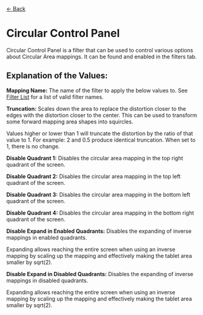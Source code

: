 [<- Back](https://github.com/Kuuuube/Circular_Area/blob/main/README.md#circular-area-plugin-for-opentabletdriver-)

# Circular Control Panel

Circular Control Panel is a filter that can be used to control various options about Circular Area mappings. It can be found and enabled in the filters tab.

## Explanation of the Values:

**Mapping Name:** The name of the filter to apply the below values to. See [Filter List](https://github.com/Kuuuube/Circular_Area/blob/main/wiki/filter_list.md#filter-list) for a list of valid filter names.

**Truncation:** Scales down the area to replace the distortion closer to the edges with the distortion closer to the center. This can be used to transform some forward mapping area shapes into squircles.

Values higher or lower than 1 will truncate the distortion by the ratio of that value to 1. For example: 2 and 0.5 produce identical truncation. When set to 1, there is no change.

**Disable Quadrant 1:** Disables the circular area mapping in the top right quadrant of the screen.

**Disable Quadrant 2:** Disables the circular area mapping in the top left quadrant of the screen.

**Disable Quadrant 3:** Disables the circular area mapping in the bottom left quadrant of the screen.

**Disable Quadrant 4:** Disables the circular area mapping in the bottom right quadrant of the screen.

**Disable Expand in Enabled Quadrants:** Disables the expanding of inverse mappings in enabled quadrants.

Expanding allows reaching the entire screen when using an inverse mapping by scaling up the mapping and effectively making the tablet area smaller by sqrt(2).

**Disable Expand in Disabled Quadrants:** Disables the expanding of inverse mappings in disabled quadrants.

Expanding allows reaching the entire screen when using an inverse mapping by scaling up the mapping and effectively making the tablet area smaller by sqrt(2).